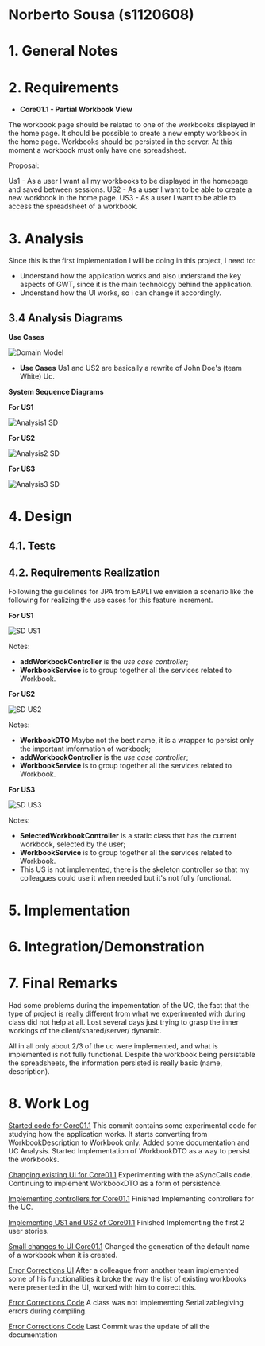 **Norberto Sousa** (s1120608)
===============================

# 1. General Notes
# 2. Requirements

- **Core01.1 - Partial Workbook View**

The workbook page should be related to one of the workbooks displayed in the home page. It should be possible to create a new empty workbook in the home page. Workbooks should be persisted in the server. At this moment a workbook must only have one spreadsheet.

Proposal:

Us1 - As a user I want all my workbooks to be displayed in the homepage and saved between sessions.
US2 - As a user I want to be able to create a new workbook in the home page.
US3 - As a user I want to be able to access the spreadsheet of a workbook.

# 3. Analysis

Since this is the first implementation I will be doing in this project, I need to:

- Understand how the application works and also understand the key aspects of GWT, since it is the main technology behind the application.
- Understand how the UI works, so i can change it accordingly.

## 3.4 Analysis Diagrams

**Use Cases**

![Domain Model](UC.png)

- **Use Cases** Us1 and US2 are basically a rewrite of John Doe's (team White) Uc.

**System Sequence Diagrams**

**For US1**

![Analysis1 SD](analysis1.png)

**For US2**

![Analysis2 SD](analysis2.png)

**For US3**

![Analysis3 SD](analysis3.png)

# 4. Design

## 4.1. Tests
## 4.2. Requirements Realization

Following the guidelines for JPA from EAPLI we envision a scenario like the following for realizing the use cases for this feature increment.

**For US1**

![SD US1](design1.png)

Notes:     
- **addWorkbookController** is the *use case controller*;  
- **WorkbookService** is to group together all the services related to Workbook.

**For US2**

![SD US2](design2.png)

Notes:     
- **WorkbookDTO** Maybe not the best name, it is a wrapper to persist  only the important imformation of workbook;  
- **addWorkbookController** is the *use case controller*;  
- **WorkbookService** is to group together all the services related to Workbook.

**For US3**

![SD US3](design3.png)

Notes:      
- **SelectedWorkbookController** is a static class that has the current workbook, selected by the user;  
- **WorkbookService** is to group together all the services related to Workbook.
- This US is not implemented, there is the skeleton controller so that my colleagues could use it when needed but it's not fully functional.



# 5. Implementation
# 6. Integration/Demonstration
# 7. Final Remarks

Had some problems during the impementation of the UC, the fact that the type of project is really different from what we experimented with during class did not help at all. Lost several days just trying to grasp the inner workings of the client/shared/server/ dynamic.

All in all only about 2/3 of the uc were implemented, and what is implemented is not fully functional.
Despite the workbook being persistable the spreadsheets, the information persisted is really basic (name, description).



# 8. Work Log

[Started code for Core01.1](https://bitbucket.org/lei-isep/lapr4-18-2dl/commits/4a7ba1379d9922a5254772ce2b50134a13e8dd1a) This commit contains some experimental code for studying how the application works. It starts converting from WorkbookDescription to Workbook only. Added some documentation and UC Analysis. Started Implementation of WorkbookDTO as a way to persist the workbooks.

[Changing existing UI for Core01.1](https://bitbucket.org/lei-isep/lapr4-18-2dl/commits/ebf870891e9769a146b2af62a5a522cfe3fb80e8) Experimenting with the aSyncCalls code. Continuing to implement WorkbookDTO as a form of persistence.

[Implementing controllers for Core01.1](https://bitbucket.org/lei-isep/lapr4-18-2dl/commits/868327d8ed562c19402aaeea6c733a8c0f1f467f) Finished Implementing controllers for the UC.

[Implementing US1 and US2 of Core01.1](https://bitbucket.org/lei-isep/lapr4-18-2dl/commits/ef4efca0173644313ad8f6006360e36fbddf625a) Finished Implementing the first 2 user stories.

[Small changes to UI Core01.1](https://bitbucket.org/lei-isep/lapr4-18-2dl/commits/6be0a619bc142caa88796259fc998038ed4b539a) Changed the generation of the default name of a workbook when it is created.

[Error Corrections UI](https://bitbucket.org/lei-isep/lapr4-18-2dl/commits/bd03a2431b69d0908aa0cd5bf2e15246d7193db7) After a colleague from another team implemented some of his functionalities it broke the way the list of existing workbooks were presented in the UI, worked with him to correct this.

[Error Corrections Code](https://bitbucket.org/lei-isep/lapr4-18-2dl/commits/77a344ff2c087d0dd80ebd5fb68ca99b51a36724) A class was not implementing Serializablegiving errors during compiling.

[Error Corrections Code]() Last Commit was the update of all the documentation
